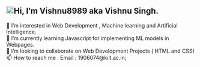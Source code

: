 <h2><img src="https://emojis.slackmojis.com/emojis/images/1588177020/8809/wave_hello.gif?1588177020" width="20" height = "20">Hi, I’m Vishnu8989 aka Vishnu Singh.</h2>
👀 I’m interested in Web Development , Machine learning and Artificial Intelligence.
<br>
🌱 I’m currently learning Javascript for implementing ML models in Webpages.
<br>
💞️ I’m looking to collaborate on Web Development Projects ( HTML and CSS)
<br>
📫 How to reach me : Email : 1906074@kiit.ac.in;
<br>
<!-- <img src="https://github-readme-stats.vercel.app/api?username=vishnu8989&&show_icons=true&title_color=ffffff&icon_color=bb2acf&text_color=daf7dc&bg_color=151515"> -->
